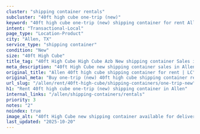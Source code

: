 ```yaml
---
cluster: "shipping container rentals"
subcluster: "40ft high cube one-trip (new)"
keyword: "40ft high cube one-trip (new) shipping container for rent Allen, TX"
intent: "Transactional-Local"
page_type: "Location-Product"
city: "Allen, TX"
service_type: "shipping container"
condition: "New"
size: "40ft High Cube"
title_tag: "40ft High Cube High Cube Azb New shipping container Sales in Allen | LC Container"
meta_description: "40ft High Cube new shipping container sales in Allen. High cube containers with extra height. Fast delivery, competitive pricing. Serving shipping containers area. Quote ID: WKF. Call (214) 524-4168 for your free quote today."
original_title: "Allen 40ft high cube shipping container for rent | LC"
original_meta: "Buy one-trip (new) 40ft high cube shipping container rent with local delivery in Allen, TX. LC Container — local Since 2003. Request a fast quote today."
url_slug: "/allen/rent/40ft-high-cube/shipping-containers/one-trip-new"
h1: "Rent 40ft high cube one-trip (new) shipping container in Allen"
internal_links: "/allen/shipping-containers/rentals"
priority: 3
notes: "2"
noindex: true
image_alt: "40ft High Cube new shipping container available for delivery in Allen"
last_updated: "2025-10-20"
---
```


<!-- TODO: Add unique city/inventory copy, images, and internal links here. -->

